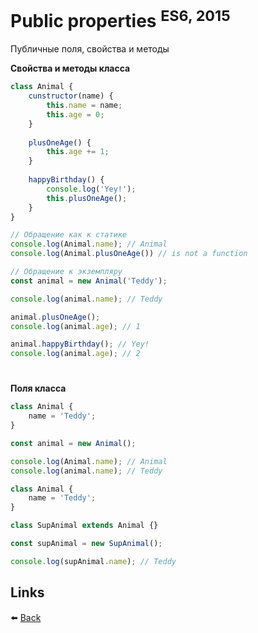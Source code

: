 # Public properties <sup>ES6, 2015</sup>

Публичные поля, свойства и методы

**Свойства и методы класса**

```js
class Animal {
    cunstructor(name) {
        this.name = name;
        this.age = 0;
    }
    
    plusOneAge() {
        this.age += 1;
    }
    
    happyBirthday() {
        console.log('Yey!');
        this.plusOneAge();
    }
}

// Обращение как к статике
console.log(Animal.name); // Animal
console.log(Animal.plusOneAge()) // is not a function

// Обращение к экземпляру
const animal = new Animal('Teddy');

console.log(animal.name); // Teddy

animal.plusOneAge();
console.log(animal.age); // 1

animal.happyBirthday(); // Yey!
console.log(animal.age); // 2
```

#

**Поля класса**

```js
class Animal {
    name = 'Teddy';
}

const animal = new Animal();

console.log(Animal.name); // Animal
console.log(animal.name); // Teddy
```

```js
class Animal {
    name = 'Teddy';
}

class SupAnimal extends Animal {}

const supAnimal = new SupAnimal();

console.log(supAnimal.name); // Teddy
```

## Links

⬅️ [Back](./main.md)